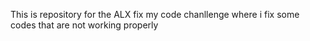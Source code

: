 This is repository for the ALX fix my code chanllenge where i fix some codes that are not working properly